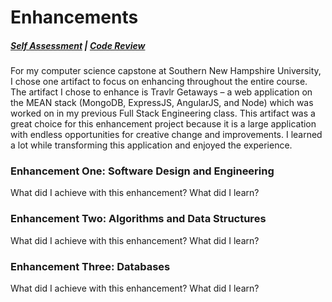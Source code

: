 # Enhancements

##### [Self Assessment](https://edwardhelmick.github.io/index.html)  |  [Code Review](https://edwardhelmick.github.io/CodeReview.html)

For my computer science capstone at Southern New Hampshire University, I chose one artifact to focus on enhancing throughout the entire course. The artifact I chose to enhance is Travlr Getaways – a web application on the MEAN stack (MongoDB, ExpressJS, AngularJS, and Node) which was worked on in my previous Full Stack Engineering class. This artifact was a great choice for this enhancement project because it is a large application with endless opportunities for creative change and improvements. I learned a lot while transforming this application and enjoyed the experience.

### Enhancement One: Software Design and Engineering

What did I achieve with this enhancement?
What did I learn?

### Enhancement Two: Algorithms and Data Structures

What did I achieve with this enhancement?
What did I learn?

### Enhancement Three: Databases

What did I achieve with this enhancement?
What did I learn?

